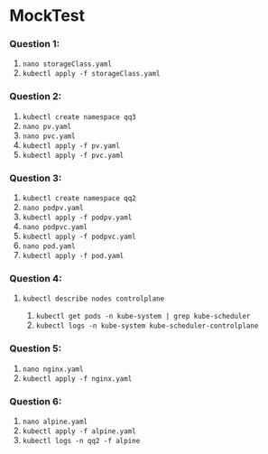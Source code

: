 # MockTest

### Question 1:
1. `nano storageClass.yaml`
2. `kubectl apply -f storageClass.yaml`

### Question 2:
1. `kubectl create namespace qq3`
2. `nano pv.yaml`
3. `nano pvc.yaml`
4. `kubectl apply -f pv.yaml`
5. `kubectl apply -f pvc.yaml`

### Question 3:
1. `kubectl create namespace qq2`
2. `nano podpv.yaml`
3. `kubectl apply -f podpv.yaml`
4. `nano podpvc.yaml`
5. `kubectl apply -f podpvc.yaml`
6. `nano pod.yaml`
7. `kubectl apply -f pod.yaml`

### Question 4:
1. `kubectl describe nodes controlplane`

   1. `kubectl get pods -n kube-system | grep kube-scheduler`
   2. `kubectl logs -n kube-system kube-scheduler-controlplane`

### Question 5:
1. `nano nginx.yaml`
2. `kubectl apply -f nginx.yaml`

### Question 6:
1. `nano alpine.yaml`
2. `kubectl apply -f alpine.yaml`
3. `kubectl logs -n qq2 -f alpine`
